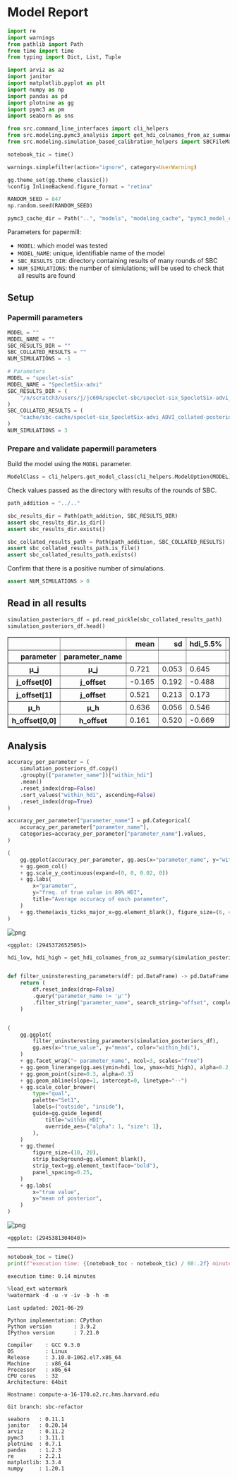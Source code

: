 # Model Report

```python
import re
import warnings
from pathlib import Path
from time import time
from typing import Dict, List, Tuple

import arviz as az
import janitor
import matplotlib.pyplot as plt
import numpy as np
import pandas as pd
import plotnine as gg
import pymc3 as pm
import seaborn as sns

from src.command_line_interfaces import cli_helpers
from src.modeling.pymc3_analysis import get_hdi_colnames_from_az_summary
from src.modeling.simulation_based_calibration_helpers import SBCFileManager

notebook_tic = time()

warnings.simplefilter(action="ignore", category=UserWarning)

gg.theme_set(gg.theme_classic())
%config InlineBackend.figure_format = "retina"

RANDOM_SEED = 847
np.random.seed(RANDOM_SEED)

pymc3_cache_dir = Path("..", "models", "modeling_cache", "pymc3_model_cache")
```

Parameters for papermill:

- `MODEL`: which model was tested
- `MODEL_NAME`: unique, identifiable name of the model
- `SBC_RESULTS_DIR`: directory containing results of many rounds of SBC
- `NUM_SIMULATIONS`: the number of simiulations; will be used to check that all results are found

## Setup

### Papermill parameters

```python
MODEL = ""
MODEL_NAME = ""
SBC_RESULTS_DIR = ""
SBC_COLLATED_RESULTS = ""
NUM_SIMULATIONS = -1
```

```python
# Parameters
MODEL = "speclet-six"
MODEL_NAME = "SpecletSix-advi"
SBC_RESULTS_DIR = (
    "/n/scratch3/users/j/jc604/speclet-sbc/speclet-six_SpecletSix-advi_ADVI"
)
SBC_COLLATED_RESULTS = (
    "cache/sbc-cache/speclet-six_SpecletSix-advi_ADVI_collated-posterior-summaries.pkl"
)
NUM_SIMULATIONS = 3

```

### Prepare and validate papermill parameters

Build the model using the `MODEL` parameter.

```python
ModelClass = cli_helpers.get_model_class(cli_helpers.ModelOption(MODEL))
```

Check values passed as the directory with results of the rounds of SBC.

```python
path_addition = "../.."

sbc_results_dir = Path(path_addition, SBC_RESULTS_DIR)
assert sbc_results_dir.is_dir()
assert sbc_results_dir.exists()

sbc_collated_results_path = Path(path_addition, SBC_COLLATED_RESULTS)
assert sbc_collated_results_path.is_file()
assert sbc_collated_results_path.exists()
```

Confirm that there is a positive number of simulations.

```python
assert NUM_SIMULATIONS > 0
```

## Read in all results

```python
simulation_posteriors_df = pd.read_pickle(sbc_collated_results_path)
simulation_posteriors_df.head()
```

<div>
<style scoped>
    .dataframe tbody tr th:only-of-type {
        vertical-align: middle;
    }

    .dataframe tbody tr th {
        vertical-align: top;
    }

    .dataframe thead th {
        text-align: right;
    }
</style>
<table border="1" class="dataframe">
  <thead>
    <tr style="text-align: right;">
      <th></th>
      <th></th>
      <th>mean</th>
      <th>sd</th>
      <th>hdi_5.5%</th>
      <th>hdi_94.5%</th>
      <th>mcse_mean</th>
      <th>mcse_sd</th>
      <th>ess_bulk</th>
      <th>ess_tail</th>
      <th>r_hat</th>
      <th>true_value</th>
      <th>simulation_id</th>
      <th>within_hdi</th>
    </tr>
    <tr>
      <th>parameter</th>
      <th>parameter_name</th>
      <th></th>
      <th></th>
      <th></th>
      <th></th>
      <th></th>
      <th></th>
      <th></th>
      <th></th>
      <th></th>
      <th></th>
      <th></th>
      <th></th>
    </tr>
  </thead>
  <tbody>
    <tr>
      <th>μ_j</th>
      <th>μ_j</th>
      <td>0.721</td>
      <td>0.053</td>
      <td>0.645</td>
      <td>0.818</td>
      <td>0.002</td>
      <td>0.001</td>
      <td>802.0</td>
      <td>981.0</td>
      <td>NaN</td>
      <td>2.240893</td>
      <td>sim_id_0000</td>
      <td>False</td>
    </tr>
    <tr>
      <th>j_offset[0]</th>
      <th>j_offset</th>
      <td>-0.165</td>
      <td>0.192</td>
      <td>-0.488</td>
      <td>0.117</td>
      <td>0.006</td>
      <td>0.005</td>
      <td>924.0</td>
      <td>857.0</td>
      <td>NaN</td>
      <td>0.200079</td>
      <td>sim_id_0000</td>
      <td>False</td>
    </tr>
    <tr>
      <th>j_offset[1]</th>
      <th>j_offset</th>
      <td>0.521</td>
      <td>0.213</td>
      <td>0.173</td>
      <td>0.854</td>
      <td>0.007</td>
      <td>0.005</td>
      <td>991.0</td>
      <td>1014.0</td>
      <td>NaN</td>
      <td>0.489369</td>
      <td>sim_id_0000</td>
      <td>True</td>
    </tr>
    <tr>
      <th>μ_h</th>
      <th>μ_h</th>
      <td>0.636</td>
      <td>0.056</td>
      <td>0.546</td>
      <td>0.724</td>
      <td>0.002</td>
      <td>0.001</td>
      <td>1009.0</td>
      <td>983.0</td>
      <td>NaN</td>
      <td>0.151236</td>
      <td>sim_id_0000</td>
      <td>False</td>
    </tr>
    <tr>
      <th>h_offset[0,0]</th>
      <th>h_offset</th>
      <td>0.161</td>
      <td>0.520</td>
      <td>-0.669</td>
      <td>0.972</td>
      <td>0.016</td>
      <td>0.012</td>
      <td>1037.0</td>
      <td>908.0</td>
      <td>NaN</td>
      <td>0.933779</td>
      <td>sim_id_0000</td>
      <td>True</td>
    </tr>
  </tbody>
</table>
</div>

## Analysis

```python
accuracy_per_parameter = (
    simulation_posteriors_df.copy()
    .groupby(["parameter_name"])["within_hdi"]
    .mean()
    .reset_index(drop=False)
    .sort_values("within_hdi", ascending=False)
    .reset_index(drop=True)
)

accuracy_per_parameter["parameter_name"] = pd.Categorical(
    accuracy_per_parameter["parameter_name"],
    categories=accuracy_per_parameter["parameter_name"].values,
)

(
    gg.ggplot(accuracy_per_parameter, gg.aes(x="parameter_name", y="within_hdi"))
    + gg.geom_col()
    + gg.scale_y_continuous(expand=(0, 0, 0.02, 0))
    + gg.labs(
        x="parameter",
        y="freq. of true value in 89% HDI",
        title="Average accuracy of each parameter",
    )
    + gg.theme(axis_ticks_major_x=gg.element_blank(), figure_size=(6, 4))
)
```

![png](speclet-six_SpecletSix-advi_ADVI_sbc-results_files/speclet-six_SpecletSix-advi_ADVI_sbc-results_17_0.png)

    <ggplot: (2945372652505)>

```python
hdi_low, hdi_high = get_hdi_colnames_from_az_summary(simulation_posteriors_df)


def filter_uninsteresting_parameters(df: pd.DataFrame) -> pd.DataFrame:
    return (
        df.reset_index(drop=False)
        .query("parameter_name != 'μ'")
        .filter_string("parameter_name", search_string="offset", complement=True)
    )


(
    gg.ggplot(
        filter_uninsteresting_parameters(simulation_posteriors_df),
        gg.aes(x="true_value", y="mean", color="within_hdi"),
    )
    + gg.facet_wrap("~ parameter_name", ncol=3, scales="free")
    + gg.geom_linerange(gg.aes(ymin=hdi_low, ymax=hdi_high), alpha=0.2, size=0.2)
    + gg.geom_point(size=0.3, alpha=0.3)
    + gg.geom_abline(slope=1, intercept=0, linetype="--")
    + gg.scale_color_brewer(
        type="qual",
        palette="Set1",
        labels=("outside", "inside"),
        guide=gg.guide_legend(
            title="within HDI",
            override_aes={"alpha": 1, "size": 1},
        ),
    )
    + gg.theme(
        figure_size=(10, 20),
        strip_background=gg.element_blank(),
        strip_text=gg.element_text(face="bold"),
        panel_spacing=0.25,
    )
    + gg.labs(
        x="true value",
        y="mean of posterior",
    )
)
```

![png](speclet-six_SpecletSix-advi_ADVI_sbc-results_files/speclet-six_SpecletSix-advi_ADVI_sbc-results_18_0.png)

    <ggplot: (2945381304040)>

---

```python
notebook_toc = time()
print(f"execution time: {(notebook_toc - notebook_tic) / 60:.2f} minutes")
```

    execution time: 0.14 minutes

```python
%load_ext watermark
%watermark -d -u -v -iv -b -h -m
```

    Last updated: 2021-06-29

    Python implementation: CPython
    Python version       : 3.9.2
    IPython version      : 7.21.0

    Compiler    : GCC 9.3.0
    OS          : Linux
    Release     : 3.10.0-1062.el7.x86_64
    Machine     : x86_64
    Processor   : x86_64
    CPU cores   : 32
    Architecture: 64bit

    Hostname: compute-a-16-170.o2.rc.hms.harvard.edu

    Git branch: sbc-refactor

    seaborn   : 0.11.1
    janitor   : 0.20.14
    arviz     : 0.11.2
    pymc3     : 3.11.1
    plotnine  : 0.7.1
    pandas    : 1.2.3
    re        : 2.2.1
    matplotlib: 3.3.4
    numpy     : 1.20.1
